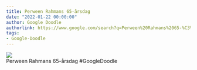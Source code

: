 ```yaml
---
title: Perween Rahmans 65-årsdag
date: "2022-01-22 00:00:00"
author: Google Doodle
authorlink: https://www.google.com/search?q=Perween%20Rahmans%2065-%C3%A5rsdag
tags:
- Google-Doodle
---
```

<img src="https://www.google.com/logos/doodles/2022/perween-rahmans-65th-birthday-6753651837109180-l.png" referrerpolicy="no-referrer"><br>Perween Rahmans 65-årsdag #GoogleDoodle